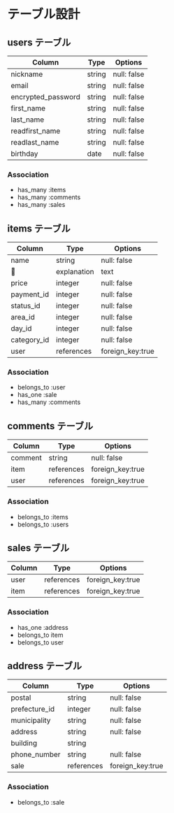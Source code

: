# テーブル設計

## users テーブル

| Column             | Type    | Options     |
| ------------------ | ------- | ----------- |
| nickname           | string  | null: false |
| email              | string  | null: false |
| encrypted_password | string  | null: false |
| first_name         | string  | null: false |
| last_name          | string  | null: false |
| readfirst_name     | string  | null: false |
| readlast_name      | string  | null: false |
| birthday           | date    | null: false |

### Association

- has_many :items
- has_many :comments
- has_many :sales


## items テーブル

| Column         | Type       | Options          |
| -------------- | ---------- | ---------------- |
| name           | string     | null: false      |
| explanation    | text       | null: false      |
| price          | integer    | null: false      |
| payment_id     | integer    | null: false      |
| status_id      | integer    | null: false      |
| area_id        | integer    | null: false      |
| day_id         | integer    | null: false      |
| category_id    | integer    | null: false      |
| user           | references | foreign_key:true |

### Association
- belongs_to :user
- has_one :sale
- has_many :comments


## comments テーブル

| Column   | Type       | Options          |
| -------- | ---------- | ---------------- |
| comment  | string     | null: false      | 
| item     | references | foreign_key:true |
| user     | references | foreign_key:true |


### Association
- belongs_to :items
- belongs_to :users


## sales テーブル

| Column         | Type       | Options          |
| -------------- | ---------- | ---------------- |
| user           | references | foreign_key:true | 
| item           | references | foreign_key:true |

### Association
- has_one :address
- belongs_to item
- belongs_to user


## address テーブル

| Column         | Type       | Options          |
| -------------- | ---------- | ---------------- |
| postal         | string     | null: false      |
| prefecture_id  | integer    | null: false      |
| municipality   | string     | null: false      |
| address        | string     | null: false      |
| building       | string     |                  |
| phone_number   | string     | null: false      |
| sale           | references | foreign_key:true |

### Association
- belongs_to :sale
